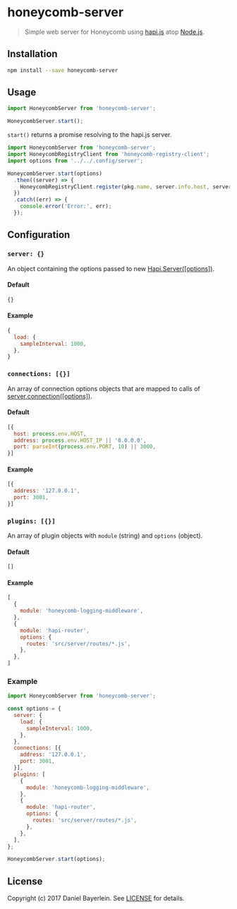 # honeycomb-server

> Simple web server for Honeycomb using [hapi.js](https://hapijs.com) atop [Node.js](https://nodejs.org/).

## Installation

```bash
npm install --save honeycomb-server
```

## Usage

```javascript
import HoneycombServer from 'honeycomb-server';

HoneycombServer.start();
```

`start()` returns a promise resolving to the hapi.js server.

```javascript
import HoneycombServer from 'honeycomb-server';
import HoneycombRegistryClient from 'honeycomb-registry-client';
import options from '../../.config/server';

HoneycombServer.start(options)
  .then((server) => {
    HoneycombRegistryClient.register(pkg.name, server.info.host, server.info.port);
  })
  .catch((err) => {
    console.error('Error:', err);
  });
```

## Configuration

### `server: {}`

An object containing the options passed to new [Hapi.Server([options])](https://hapijs.com/api#new-serveroptions).

#### Default

```javascript
{}
```

#### Example

```javascript
{
  load: {
    sampleInterval: 1000,
  },
}
```

### `connections: [{}]`

An array of connection options objects that are mapped to calls of [server.connection([options])](https://hapijs.com/api#serverconnectionoptions).

#### Default

```javascript
[{
  host: process.env.HOST,
  address: process.env.HOST_IP || '0.0.0.0',
  port: parseInt(process.env.PORT, 10) || 3000,
}]
```

#### Example

```javascript
[{
  address: '127.0.0.1',
  port: 3001,
}]
```

### `plugins: [{}]`

An array of plugin objects with `module` (string) and `options` (object).

#### Default

```javascript
[]
```

#### Example

```javascript
[
  {
    module: 'honeycomb-logging-middleware',
  },
  {
    module: 'hapi-router',
    options: {
      routes: 'src/server/routes/*.js',
    },
  },
]
```

### Example

```javascript
import HoneycombServer from 'honeycomb-server';

const options = {
  server: {
    load: {
      sampleInterval: 1000,
    },
  },
  connections: [{
    address: '127.0.0.1',
    port: 3001,
  }],
  plugins: [
    {
      module: 'honeycomb-logging-middleware',
    },
    {
      module: 'hapi-router',
      options: {
        routes: 'src/server/routes/*.js',
      },
    },
  ],
};

HoneycombServer.start(options);
```

## License

Copyright (c) 2017 Daniel Bayerlein. See [LICENSE](../../LICENSE.md) for details.
